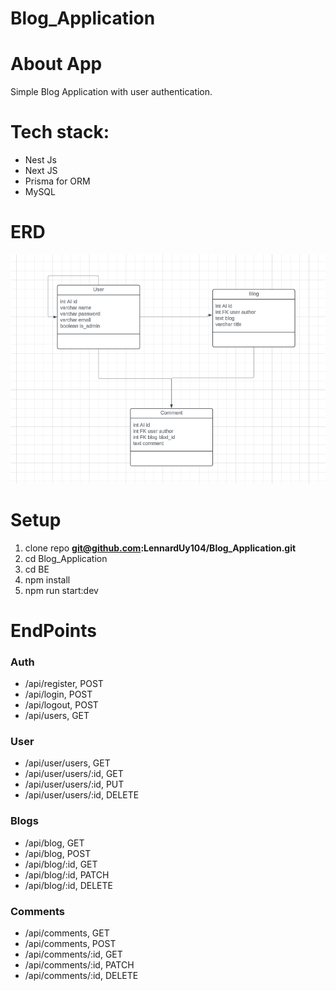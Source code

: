 # Blog_Application

# About App
Simple Blog Application with user authentication.

# Tech stack:
  - Nest Js
  - Next JS
  - Prisma for ORM
  - MySQL

# ERD

![ERD Diagram](rcs/ERD.png)

# Setup

1. clone repo **git@github.com:LennardUy104/Blog_Application.git**
2. cd Blog_Application
3. cd BE
4. npm install
5. npm run start:dev

# EndPoints

### Auth

- /api/register, POST
- /api/login, POST
- /api/logout, POST
- /api/users, GET

### User

- /api/user/users, GET
- /api/user/users/:id, GET
- /api/user/users/:id, PUT
- /api/user/users/:id, DELETE

### Blogs

- /api/blog, GET
- /api/blog, POST
- /api/blog/:id, GET
- /api/blog/:id, PATCH
- /api/blog/:id, DELETE

### Comments

- /api/comments, GET
- /api/comments, POST
- /api/comments/:id, GET
- /api/comments/:id, PATCH
- /api/comments/:id, DELETE
